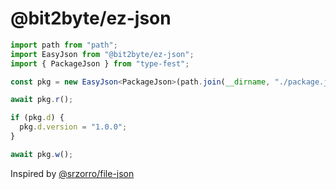 # @bit2byte/ez-json

```ts
import path from "path";
import EasyJson from "@bit2byte/ez-json";
import { PackageJson } from "type-fest";

const pkg = new EasyJson<PackageJson>(path.join(__dirname, "./package.json"));

await pkg.r();

if (pkg.d) {
  pkg.d.version = "1.0.0";
}

await pkg.w();
```

Inspired by [@srzorro/file-json](https://github.com/SrZorro/file-json)
